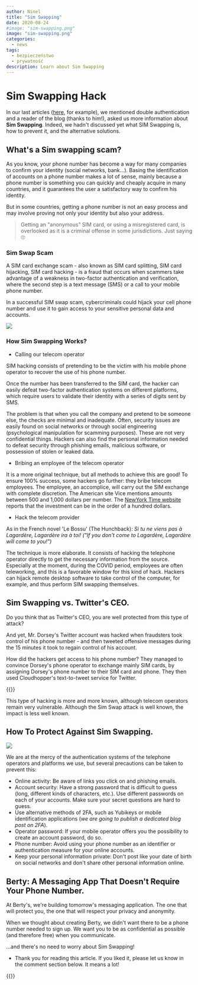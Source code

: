 ```yaml
---
author: Ninel
title: "Sim Swapping"
date: 2020-08-24
#image: "sim-swapping.png"
image: "sim-swapping.png"
categories:
  - news
tags:
  - bezpieczeństwo
  - prywatność
description: Learn about Sim Swapping
---
```


# Sim Swapping Hack

In our last articles ([here](https://berty.tech/blog/create-strong-password/), for example), we mentioned double authentication and a reader of the blog (thanks to him!), asked us more information about **Sim Swapping**. Indeed, we hadn't discussed yet what SIM Swapping is, how to prevent it, and the alternative solutions.

## What's a Sim swapping scam?

As you know, your phone number has become a way for many companies to confirm your identity (social networks, bank...). Basing the identification of accounts on a phone number makes a lot of sense, mainly because a phone number is something you can quickly and cheaply acquire in many countries, and it guarantees the user a satisfactory way to confirm his identity.

But in some countries, getting a phone number is not an easy process and may involve proving not only your identity but also your address.

> Getting an "anonymous" SIM card, or using a misregistered card, is overlooked as it is a criminal offense in some jurisdictions. Just saying 🙄


### Sim Swap Scam

A SIM card exchange scam - also known as SIM card splitting, SIM card hijacking, SIM card hacking - is a fraud that occurs when scammers take advantage of a weakness in two-factor authentication and verification, where the second step is a text message (SMS) or a call to your mobile phone number.

In a successful SIM swap scam, cybercriminals could hijack your cell phone number and use it to gain access to your sensitive personal data and accounts.

![](https://i.imgur.com/NVNeSue.jpg)


### How Sim Swapping Works?

* Calling our telecom operator

SIM hacking consists of pretending to be the victim with his mobile phone operator to recover the use of his phone number.

Once the number has been transferred to the SIM card, the hacker can easily defeat two-factor authentication systems on different platforms, which require users to validate their identity with a series of digits sent by SMS.

The problem is that when you call the company and pretend to be someone else, the checks are minimal and inadequate. Often, security issues are easily found on social networks or through social engineering (psychological manipulation for scamming purposes). These are not very confidential things. Hackers can also find the personal information needed to defeat security through phishing emails, malicious software, or possession of stolen or leaked data.

* Bribing an employee of the telecom operator

It is a more original technique, but all methods to achieve this are good! To ensure 100% success, some hackers go further: they bribe telecom employees. The employee, an accomplice, will carry out the SIM exchange with complete discretion. The American site Vice mentions amounts between 500 and 1,000 dollars per number. The [NewYork Time website](https://www.nytimes.com/2019/09/05/technology/sim-swap-jack-dorsey-hack.html) reports that the investment can be in the order of a hundred dollars.

* Hack the telecom provider

As in the French novel 'Le Bossu' (The Hunchback): _Si tu ne viens pas à Lagardère, Lagardère ira à toi! ("If you don't come to Lagardère, Lagardère will come to you!")_

The technique is more elaborate. It consists of hacking the telephone operator directly to get the necessary information from the source. Especially at the moment, during the COVID period, employees are often teleworking, and this is a favorable window for this kind of hack. Hackers can hijack remote desktop software to take control of the computer, for example, and thus perform SIM swapping themselves.


## Sim Swapping vs. Twitter's CEO.


Do you think that as Twitter's CEO, you are well protected from this type of attack?

And yet, Mr. Dorsey's Twitter account was hacked when fraudsters took control of his phone number - and then tweeted offensive messages during the 15 minutes it took to regain control of his account.

How did the hackers get access to his phone number? They managed to convince Dorsey's phone operator to exchange mainly SIM cards, by assigning Dorsey's phone number to their SIM card and phone. They then used Cloudhopper's text-to-tweet service for Twitter.

{{<tweet id="1169334339672231936">}}

This type of hacking is more and more known, although telecom operators remain very vulnerable. Although the Sim Swap attack is well known, the impact is less well known.


## How To Protect Against Sim Swapping.

![](https://i.imgur.com/FxjD4qV.jpg)


We are at the mercy of the authentication systems of the telephone operators and platforms we use, but several precautions can be taken to prevent this:

* Online activity: Be aware of links you click on and phishing emails.
* Account security: Have a strong password that is difficult to guess (long, different kinds of characters, etc.). Use different passwords on each of your accounts. Make sure your secret questions are hard to guess.
* Use alternative methods of 2FA, such as Yubikeys or mobile identification applications (_we are going to publish a dedicated blog post on 2FA_).
* Operator password: If your mobile operator offers you the possibility to create an account password, do so.
* Phone number: Avoid using your phone number as an identifier or authentication measure for your online accounts.
* Keep your personal information private: Don't post like your date of birth on social networks and don't share other personal information online.

## Berty: A Messaging App That Doesn't Require Your Phone Number.

At Berty's, we're building tomorrow's messaging application. The one that will protect you, the one that will respect your privacy and anonymity.

When we thought about creating Berty, we didn't want there to be a phone number needed to sign up. We want you to be as confidential as possible (and therefore free) when you communicate.

...and there's no need to worry about Sim Swapping!

* Thank you for reading this article. If you liked it, please let us know in the comment section below. It means a lot!



{{<tweet id="1291024965630939136">}}

